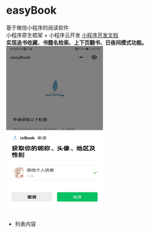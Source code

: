 # easyBook
基于微信小程序的阅读软件  
小程序原生框架 + 小程序云开发 
[小程序开发文档](https://developers.weixin.qq.com/miniprogram/dev/framework/MINA.html)  
**实现追书收藏、书籍名检索、上下页翻书、日夜间模式功能。**  
<img src="/miniprogram/asset/images/show/1.jpg" width = 260px height = 450px />  
- 列表内容
